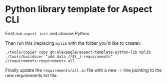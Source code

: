 # Python library template for Aspect CLI

First run `aspect init` and choose Python.

Then run this (replacing `mylib` with the folder you'd like to create):

```
./tools/copier copy gh:alexeagle/aspect-template-python-lib mylib
./tools/buildozer "add data //${_}:requirements" //requirements:requirements.all
```

Finally update the `requirements/all.in` file with a new `-r` line pointing to the new requirements.txt file.
